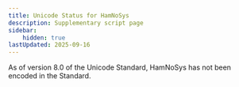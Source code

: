 ```yaml
---
title: Unicode Status for HamNoSys
description: Supplementary script page
sidebar:
    hidden: true
lastUpdated: 2025-09-16
---
```


As of version 8.0 of the Unicode Standard, HamNoSys has not been encoded in the Standard.

